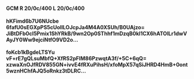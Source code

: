 #### GCM R 20/0c/400 L 20/0c/400
**hKFimd6b7U6NUcbe**<br/>**6fafU0sEGXpPS5cUoIlLOJcpJa4M4A0XSUh/B0UAjzo=**<br/>**JiBtDFb0cI5Pmix1ShYRkB/9wn2Op0SThhf1mDzqB0kI1CX6hATOILr1dwVAyJY0Ww9ejciNtfO9VD2o...**<br/><br/>
**foKcb1kBgdeLTSYu**<br/>**vF+rE7gQLsuMbfQ+XfRS2pFIM86PzwqtA3f/+5C+6qQ=**<br/>**xzwaXnOJfRDV855GN+ivvE4fRXuPihsH/xfoMpX57qSiJHRD4HmB+0ont5wznHChfAJQ5oRnkz3tDLRC...**